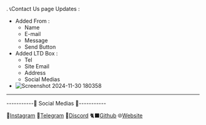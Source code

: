 . 📞Contact Us page Updates :
  + Added From :
      + Name
      + E-mail
      + Message
      + Send Button
  + Added LTD Box :
    + Tel
    + Site Email
    + Address
    + Social Medias
  + ![Screenshot 2024-11-30 180358](https://github.com/user-attachments/assets/66266ff4-76d7-47d2-bd02-577d2cbc767b)

-----

  -----------🔰 Social Medias 🔰-----------

   🔴[Instagram](https://www.instagram.com/itz._ahoura?igsh=MWZjenJ1eWV6ams5aA==)
   🔷[Telegram](https://t.me/ImAhOuRa122)
   🔵[Discord](https://discord.com/users/772906839326195738/)
   🐈‍⬛[Github](https://github.com/AhouraGh)
   🌐[Website](https://ahouraghaznavi.ir)


